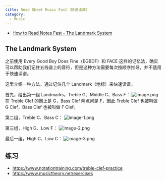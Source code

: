 ```yaml
---
title: Read Sheet Music Fast（快速读谱）
category:
  - Music
---
```


- [How to Read Notes Fast - The Landmark System](https://www.youtube.com/watch?v=jSOU-J9KHbg)

## The Landmark System
之前使用 Every Good Boy Does Fine（EGBDF）和 FACE 这样的记忆法，确实可以帮助我们记住五线谱上的音符，但是这种方法需要每次按顺序推导，并不适用于快速读谱。

这里介绍一种方法，通过记住几个 Landmark（地标）来快速读谱。

首先，给出第一组 Landmarks，Treble G、Middle C、Bass F：
![image.png](/images/Pub_Note_ReadSheetMusicFast/image.png)
在 Treble Clef 的圈上是 G，Bass Clef 两点间是 F，因此 Treble Clef 也被叫做 G Clef，Bass Clef 也被叫做 F Clef。

第二组，Treble C、Bass C：
![image-1.png](/images/Pub_Note_ReadSheetMusicFast/image-1.png)

第三组，High G、Low F：
![image-2.png](/images/Pub_Note_ReadSheetMusicFast/image-2.png)

最后一组，High C、Low C：
![image-3.png](/images/Pub_Note_ReadSheetMusicFast/image-3.png)

## 练习
- <https://www.notationtraining.com/treble-clef-practice>
- <https://www.musictheory.net/exercises>